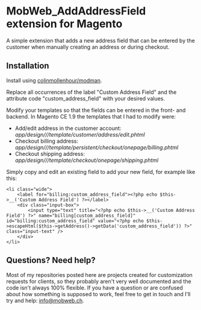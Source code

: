 # MobWeb_AddAddressField extension for Magento

A simple extension that adds a new address field that can be entered by the customer when manually creating an address or during checkout.

## Installation

Install using [colinmollenhour/modman](https://github.com/colinmollenhour/modman/).

Replace all occurrences of the label "Custom Address Field" and the attribute code "custom_address_field" with your desired values.

Modify your templates so that the fields can be entered in the front- and backend. In Magento CE 1.9 the templates that I had to modify were:

- Add/edit address in the customer account: *app/design/<theme>/<package>/template/customer/address/edit.phtml*
- Checkout billing address: *app/design/<theme>/<package>/template/persistent/checkout/onepage/billing.phtml*
- Checkout shipping address: *app/design/<theme>/<package>/template/checkout/onepage/shipping.phtml*

Simply copy and edit an existing field to add your new field, for example like this:

```
<li class="wide">
    <label for="billing:custom_address_field"><?php echo $this->__('Custom Address Field') ?></label>
    <div class="input-box">
        <input type="text" title="<?php echo $this->__('Custom Address Field') ?>" name="billing[custom_address_field]" id="billing:custom_address_field" value="<?php echo $this->escapeHtml($this->getAddress()->getData('custom_address_field')) ?>" class="input-text" />
    </div>
</li>
```

## Questions? Need help?

Most of my repositories posted here are projects created for customization requests for clients, so they probably aren't very well documented and the code isn't always 100% flexible. If you have a question or are confused about how something is supposed to work, feel free to get in touch and I'll try and help: [info@mobweb.ch](mailto:info@mobweb.ch).
